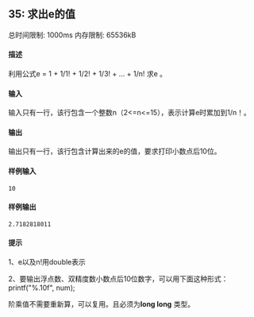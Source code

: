 ﻿## 35: 求出e的值
总时间限制: 1000ms     内存限制: 65536kB

#### 描述

利用公式e = 1 + 1/1! + 1/2! + 1/3! + ... + 1/n! 求e 。

#### 输入

输入只有一行，该行包含一个整数n（2<=n<=15），表示计算e时累加到1/n！。

#### 输出

输出只有一行，该行包含计算出来的e的值，要求打印小数点后10位。

#### 样例输入

	10

#### 样例输出

	2.7182818011

#### 提示

1、e以及n!用double表示  
  
2、要输出浮点数、双精度数小数点后10位数字，可以用下面这种形式：  
printf("%.10f", num);

阶乘值不需要重新算，可以复用。且必须为**long long** 类型。
